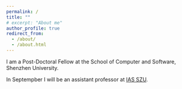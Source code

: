 ```yaml
---
permalink: /
title: ""
# excerpt: "About me"
author_profile: true
redirect_from: 
  - /about/
  - /about.html
---
```


I am a Post-Doctoral Fellow at the School of Computer and Software, Shenzhen University. 

In Septempber I will be an assistant professor at [IAS SZU](https://ias.szu.eduu.cn).
